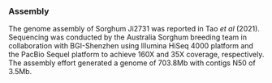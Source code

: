 ### Assembly
The genome assembly of Sorghum Ji2731 was reported in Tao *et al* (2021). Sequencing was conducted by the Australia Sorghum breeding team in collaboration with BGI-Shenzhen using Illumina HiSeq 4000 platform and the PacBio Sequel platform to achieve 160X and 35X coverage, respectively. The assembly effort generated a genome of 703.8Mb with contigs N50 of 3.5Mb.
